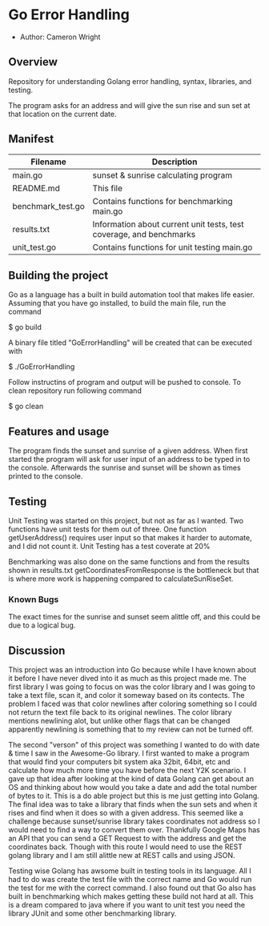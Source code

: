 # Go Error Handling

* Author: Cameron Wright

## Overview

Repository for understanding Golang error handling, syntax, libraries, and testing.

The program asks for an address and will give the sun rise and sun set at that 
location on the current date.

## Manifest

|Filename       | Description                                                       |
|---------------|-------------------------------------------------------------------|
|main.go        | sunset & sunrise calculating program                              |
|README.md      | This file                                                         |
|benchmark_test.go|Contains functions for benchmarking main.go                      |
|results.txt    |Information about current unit tests, test coverage, and benchmarks|
|unit_test.go   |Contains functions for unit testing main.go                        |

## Building the project

Go as a language has a built in build automation tool that makes life easier.  Assuming
that you have go installed, to build the main file, run the command 

$ go build

A binary file titled "GoErrorHandling" will be created that can be executed with

$ ./GoErrorHandling

Follow instructins of program and output will be pushed to console. To clean 
repository run following command

$ go clean

## Features and usage

The program finds the sunset and sunrise of a given address.  When first started
the program will ask for user input of an address to be typed in to the console.
Afterwards the sunrise and sunset will be shown as times printed to the console.

## Testing

Unit Testing was started on this project, but not as far as I wanted.  Two functions
have unit tests for them out of three.  One function getUserAddress() requires user
input so that makes it harder to automate, and I did not count it.  Unit Testing has
a test coverate at 20%

Benchmarking was also done on the same functions and from the results shown in
results.txt getCoordinatesFromResponse is the bottleneck but that is where more work is
happening compared to calculateSunRiseSet.  

### Known Bugs

The exact times for the sunrise and sunset seem alittle off, and this could
be due to a logical bug.

## Discussion

This project was an introduction into Go because while I have known about it before
I have never dived into it as much as this project made me.  The first library
I was going to focus on was the color library and I was going to take a text file,
scan it, and color it someway based on its contects.  The problem I faced was that
color newlines after coloring something so I could not return the text file back to
its original newlines.  The color library mentions newlining alot, but unlike other
flags that can be changed apparently newlining is something that to my review can
not be turned off.

The second "verson" of this project was something I wanted to do with date & time I
saw in the Awesome-Go library.  I first wanted to make a program that would find your
computers bit system aka 32bit, 64bit, etc and calculate how much more time you have
before the next Y2K scenario.  I gave up that idea after looking at the kind of data
Golang can get about an OS and thinking about how would you take a date and add the
total number of bytes to it.  This is a do able project but this is me just getting 
into Golang.  The final idea was to take a library that finds when the sun sets and when
it rises and find when it does so with a given address.  This seemed like a challenge
because sunset/sunrise library takes coordinates not address so I would need to find
a way to convert them over.  Thankfully Google Maps has an API that you can send a
GET Request to with the address and get the coordinates back.  Though with this
route I would need to use the REST golang library and I am still alittle new at 
REST calls and using JSON.

Testing wise Golang has awsome built in testing tools in its language.  All I had
to do was create the test file with the correct name and Go would run the test for
me with the correct command.  I also found out that Go also has built in benchmarking
which makes getting these build not hard at all.  This is a dream compared to java
where if you want to unit test you need the library JUnit and some other benchmarking
library.
